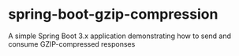 # spring-boot-gzip-compression
A simple Spring Boot 3.x application demonstrating how to send and consume GZIP-compressed responses 
